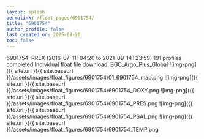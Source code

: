 ```yaml
---
layout: splash
permalink: /float_pages/6901754/
title: "6901754"
author_profile: false
last_created_on: 2025-09-26
toc: false
---
```

 
6901754: RREX (2016-07-11T04:20 to 2021-09-14T23:59)
191 profiles completed
Individual float file download: [BGC_Argo_Plus_Global](https://ftp.soest.hawaii.edu/bgc_argo_plus/Individual_Floats/outliers_removed/6901754_Sprof_processed.nc)
![img-png]({{ site.url }}{{ site.baseurl }}/assets/images/float_figures/6901754/01_6901754_map.png
![img-png]({{ site.url }}{{ site.baseurl }}/assets/images/float_figures/6901754/6901754_DOXY.png
![img-png]({{ site.url }}{{ site.baseurl }}/assets/images/float_figures/6901754/6901754_PRES.png
![img-png]({{ site.url }}{{ site.baseurl }}/assets/images/float_figures/6901754/6901754_PSAL.png
![img-png]({{ site.url }}{{ site.baseurl }}/assets/images/float_figures/6901754/6901754_TEMP.png
